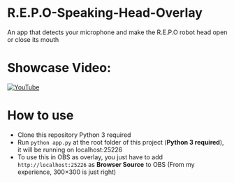 # R.E.P.O-Speaking-Head-Overlay
An app that detects your microphone and make the R.E.P.O robot head open or close its mouth

# Showcase Video:
[![YouTube](https://i.ytimg.com/vi/q6A8Z27x5aI/hqdefault.jpg)](https://youtu.be/q6A8Z27x5aI?si=ZLEUqJu5vPDpDXdG)

# How to use
- Clone this repository
Python 3 required
- Run `python app.py` at the root folder of this project (**Python 3 required**), it will be running on localhost:25226
- To use this in OBS as overlay, you just have to add `http://localhost:25226` as **Browser Source** to OBS (From my experience, 300×300 is just right)